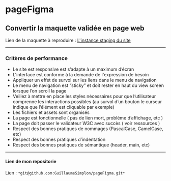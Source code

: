 # pageFigma
## Convertir la maquette validée en page web
Lien de la maquette à reproduire :  [L'instance staging du site](https://templatemo.com/live/templatemo_506_tinker)
***
### Critères de performance
- Le site est responsive est s’adapte à un maximum d’écran
- L'interface est conforme à la demande de l'expression de besoin
- Appliquer un effet de survol sur les liens dans le menu de navigation
- Le menu de navigation est “sticky” et doit rester en haut du view screen lorsque l’on scroll la page
- Veillez à mettre en place les styles nécessaires pour que l’utilisateur comprenne les interactions possibles (au survol d’un bouton le curseur indique que l’élément est cliquable par exemple)
- Les fichiers et assets sont organisés
- La page est fonctionnelle ( pas de lien mort, problème d’affichage, etc )
- La page doit passer le validateur W3C avec succès ( voir ressources )
- Respect des bonnes pratiques de nommages (PascalCase, CamelCase, etc)
- Respect des bonnes pratiques d’indentation
- Respect des bonnes pratiques de sémantique (header, main, etc)
***
#### Lien de mon repositorie
Lien : `*git@github.com:GuillaumeSimplon/pageFigma.git*`
